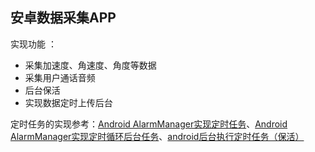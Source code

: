 ## 安卓数据采集APP

实现功能 ：

- 采集加速度、角速度、角度等数据
- 采集用户通话音频
- 后台保活
- 实现数据定时上传后台

定时任务的实现参考：[Android AlarmManager实现定时任务](https://zhuanlan.zhihu.com/p/129613784)、[Android AlarmManager实现定时循环后台任务](https://www.jb51.net/article/163125.htm)、[android后台执行定时任务（保活）](https://blog.csdn.net/u013095264/article/details/91880916?utm_medium=distribute.pc_relevant_t0.none-task-blog-BlogCommendFromMachineLearnPai2-1.control&depth_1-utm_source=distribute.pc_relevant_t0.none-task-blog-BlogCommendFromMachineLearnPai2-1.control)

